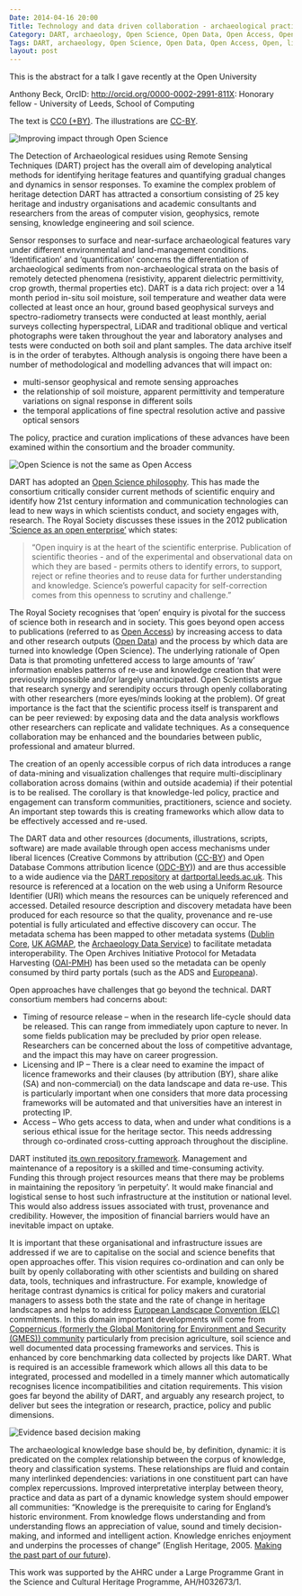 ```yaml
---
Date: 2014-04-16 20:00
Title: Technology and data driven collaboration - archaeological practice in the 21st Century
Category: DART, archaeology, Open Science, Open Data, Open Access, Open, licences
Tags: DART, archaeology, Open Science, Open Data, Open Access, Open, licences
layout: post
---
```


This is the abstract for a talk I gave recently at the Open University

Anthony Beck, OrcID: http://orcid.org/0000-0002-2991-811X: Honorary fellow - University of Leeds, School of Computing

The text is [CC0 (+BY)](http://www.dancohen.org/2013/11/26/cc0-by/). The illustrations are [CC-BY](http://creativecommons.org/licenses/by/4.0/).

![Improving impact through Open Science](https://upload.wikimedia.org/wikipedia/commons/thumb/4/4d/Open_Processes_Leading_to_Improved_Impact.svg/1000px-Open_Processes_Leading_to_Improved_Impact.svg.png)

The Detection of Archaeological residues using Remote Sensing Techniques (DART) project has the overall aim of developing analytical methods for identifying heritage features and quantifying gradual changes and dynamics in sensor responses. To examine the complex problem of heritage detection DART has attracted a consortium consisting of 25 key heritage and industry organisations and academic consultants and researchers from the areas of computer vision, geophysics, remote sensing, knowledge engineering and soil science.

Sensor responses to surface and near-surface archaeological features vary under different environmental and land-management conditions. ‘Identification’ and ‘quantification’ concerns the differentiation of archaeological sediments from non-archaeological strata on the basis of remotely detected phenomena (resistivity, apparent dielectric permittivity, crop growth, thermal properties etc). DART is a data rich project: over a 14 month period in-situ soil moisture, soil temperature and weather data were collected at least once an hour, ground based geophysical surveys and spectro-radiometry transects were conducted at least monthly, aerial surveys collecting hyperspectral, LiDAR and traditional oblique and vertical photographs were taken throughout the year and laboratory analyses and tests were conducted on both soil and plant samples. The data archive itself is in the order of terabytes. Although analysis is ongoing there have been a number of methodological and modelling advances that will impact on:

* multi-sensor geophysical and remote sensing approaches
* the relationship of soil moisture, apparent permittivity and temperature variations on signal response in different soils 
 * the temporal applications of fine spectral resolution active and passive optical sensors

The policy, practice and curation implications of these advances have been examined within the consortium and the broader community. 

![Open Science is not the same as Open Access](https://upload.wikimedia.org/wikipedia/commons/thumb/7/7c/Open_Science_Does_Not_Equal_Open_Access.svg/1000px-Open_Science_Does_Not_Equal_Open_Access.svg.png)

DART has adopted an [Open Science philosophy](http://en.wikipedia.org/wiki/Open_science). This has made the consortium critically consider current methods of scientific enquiry and identify how 21st century information and communication technologies can lead to new ways in which scientists conduct, and society engages with, research. The Royal Society discusses these issues in the 2012 publication [‘Science as an open enterprise’](https://royalsociety.org/policy/projects/science-public-enterprise/report/) which states:

>“Open inquiry is at the heart of the scientific enterprise. Publication of scientific theories - and of the experimental and observational data on which they are based - permits others to identify errors, to support, reject or refine theories and to reuse data for further understanding and knowledge. Science’s powerful capacity for self-correction comes from this openness to scrutiny and challenge.”

The Royal Society recognises that ‘open’ enquiry is pivotal for the success of science both in research and in society. This goes beyond open access to publications (referred to as [Open Access](http://en.wikipedia.org/wiki/Open_access)) by increasing access to data and other research outputs ([Open Data](http://en.wikipedia.org/wiki/Open_data)) and the process by which data are turned into knowledge (Open Science). The underlying rationale of Open Data is that promoting unfettered access to large amounts of ‘raw’ information enables patterns of re-use and knowledge creation that were previously impossible and/or largely unanticipated. Open Scientists argue that research synergy and serendipity occurs through openly collaborating with other researchers (more eyes/minds looking at the problem). Of great importance is the fact that the scientific process itself is transparent and can be peer reviewed: by exposing data and the data analysis workflows other researchers can replicate and validate techniques. As a consequence collaboration may be enhanced and the boundaries between public, professional and amateur blurred.

The creation of an openly accessible corpus of rich data introduces a range of data-mining and visualization challenges that require multi-disciplinary collaboration across domains (within and outside academia) if their potential is to be realised. The corollary is that knowledge-led policy, practice and engagement can transform communities, practitioners, science and society. An important step towards this is creating frameworks which allow data to be effectively accessed and re-used.

The DART data and other resources (documents, illustrations, scripts, software) are made available through open access mechanisms under liberal licences (Creative Commons by attribution ([CC-BY](http://creativecommons.org/licenses/by/4.0/)) and Open Database Commons attribution licence ([ODC-BY](http://opendatacommons.org/licenses/by/))) and are thus accessible to a wide audience via the [DART repository](http://dartportal.leeds.ac.uk/) at [dartportal.leeds.ac.uk](http://dartportal.leeds.ac.uk/). This resource is referenced at a location on the web using a Uniform Resource Identifier (URI) which means the resources can be uniquely referenced and accessed. Detailed resource description and discovery metadata have been produced for each resource so that the quality, provenance and re-use potential is fully articulated and effective discovery can occur. The metadata schema has been mapped to other metadata systems ([Dublin Core](http://dublincore.org/), [UK AGMAP](http://www.gogeo.ac.uk/gogeo/metadata/agmap.htm), the [Archaeology Data Service](http://archaeologydataservice.ac.uk/)) to facilitate metadata interoperability. The Open Archives Initiative Protocol for Metadata Harvesting ([OAI-PMH](http://www.openarchives.org/pmh/)) has been used so the metadata can be openly consumed by third party portals (such as the ADS and [Europeana](http://www.europeana.eu/)).

Open approaches have challenges that go beyond the technical. DART consortium members had concerns about: 

* Timing of resource release – when in the research life-cycle should data be released. This can range from immediately upon capture to never. In some fields publication may be precluded by prior open release. Researchers can be concerned about the loss of competitive advantage, and the impact this may have on career progression.
* Licensing and IP – There is a clear need to examine the impact of licence frameworks and their clauses (by attribution (BY), share alike (SA) and non-commercial) on the data landscape and data re-use. This is particularly important when one considers that more data processing frameworks will be automated and that universities have an interest in protecting IP.
* Access – Who gets access to data, when and under what conditions is a serious ethical issue for the heritage sector. This needs addressing through co-ordinated cross-cutting approach throughout the discipline.

DART instituted [its own repository framework](http://dartportal.leeds.ac.uk). Management and maintenance of a repository is a skilled and time-consuming activity. Funding this through project resources means that there may be problems in maintaining the repository ‘in perpetuity’. It would make financial and logistical sense to host such infrastructure at the institution or national level. This would also address issues associated with trust, provenance and credibility. However, the imposition of financial barriers would have an inevitable impact on uptake. 

It is important that these organisational and infrastructure issues are addressed if we are to capitalise on the social and science benefits that open approaches offer. This vision requires co-ordination and can only be built by openly collaborating with other scientists and building on shared data, tools, techniques and infrastructure. For example, knowledge of heritage contrast dynamics is critical for policy makers and curatorial managers to assess both the state and the rate of change in heritage landscapes and helps to address [European Landscape Convention (ELC)](http://www.coe.int/t/dg4/cultureheritage/heritage/Landscape/default_en.asp) commitments. In this domain important developments will come from [Coppernicus (formerly the Global Monitoring for Environment and Security (GMES)) community](http://www.copernicus.eu/) particularly from precision agriculture, soil science and well documented data processing frameworks and services. This is enhanced by core benchmarking data collected by projects like DART. What is required is an accessible framework which allows all this data to be integrated, processed and modelled in a timely manner which automatically recognises licence incompatibilities and citation requirements. This vision goes far beyond the ability of DART, and arguably any research project, to deliver but sees the integration or research, practice, policy and public dimensions. 

![Evidence based decision making](https://upload.wikimedia.org/wikipedia/commons/thumb/5/52/Evidence_Based_Decision_Making_using_Open_approaches.svg/1000px-Evidence_Based_Decision_Making_using_Open_approaches.svg.png)

The archaeological knowledge base should be, by definition, dynamic: it is predicated on the complex relationship between the corpus of knowledge, theory and classification systems. These relationships are fluid and contain many interlinked dependencies: variations in one constituent part can have complex repercussions. Improved interpretative interplay between theory, practice and data as part of a dynamic knowledge system should empower all communities: “Knowledge is the prerequisite to caring for England’s historic environment. From knowledge flows understanding and from understanding flows an appreciation of value, sound and timely decision-making, and informed and intelligent action. Knowledge enriches enjoyment and underpins the processes of change” (English Heritage, 2005. [Making the past part of our future](https://www.english-heritage.org.uk/publications/eh-strategy-2005-2010/)).

This work was supported by the AHRC under a Large Programme Grant in the Science and Cultural Heritage Programme, AH/H032673/1.

